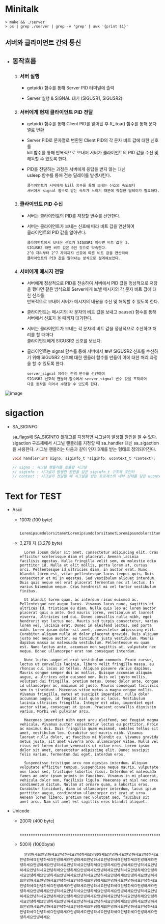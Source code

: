 # Minitalk

	> make && ./server
	> ps | grep ./server | grep -v 'grep' | awk '{print $1}'

## 서버와 클라이언트 간의 통신

- ## 동작흐름 
	1. ### 서버 실행
		-	getpid() 함수를 통해 Server PID 터미널에 출력  

		-	Server 실행 & SIGNAL 대기 (SIGUSR1, SIGUSR2)

	2. ### 서버에게 현재 클라이언트 PID 전달
		-	getpid() 함수를 통해 Client PID를 얻어낸 후 
			ft_itoa() 함수를 통해 문자열로 변환
		
		-	Server PID로 문자열로 변환된 Client PID의 각 문자 비트 값에 대한 신호를   
			kill 함수를 통해 반복적으로 보내어 서버가 클라이언트의 PID 값을 수신 및 해독할 수 있도록 한다.   

		-	PID를 전달하는 과정은 서버에게 응답을 받지 않는 대신  
			usleep 함수를 통해 전송 딜레이를 발생시킨다.
		
				클라이언트가 서버에게 kill 함수를 통해 보내는 신호의 속도보다 
				서버에서 signal 함수로 받는 속도가 느리기 때문에 적절한 딜레이가 필요하다. 

	3. ### 클라이언트 PID 수신
		-	서버는 클라이언트의 PID를 저장할 변수를 선언한다.

		-	서버는 클라이언트가 보내는 신호에 따라 비트 값을 연산하여  
			클라이언트의 PID 값을 알아낸다.

				클라이언트에서 보내온 신호가 SIGUSR1 이라면 비트 값은 1.
				SIGUSR2 라면 비트 값은 0인 것으로 약속한다.
				2^0 자리부터 2^7 자리까지 신호에 따른 비트 값을 연산하여
				클라이언트의 PID 값을 알아내는 방식으로 설계해보았다.

	2. ### 서버에게 메시지 전달 
		-	서버에게 정상적으로 PID를 전송하여 서버에서 PID 값을 정상적으로 저장을 했다면 
			같은 방식으로 Server에게 보낼 메시지의 각 문자 비트 값에 대한 신호를  
			반복적으로 보내어 서버가 메시지의 내용을 수신 및 해독할 수 있도록 한다.   

		-	클라이언트는 메시지의 각 문자의 비트 값을 보내고 pause() 함수를 통해 
			서버에서 신호가 올 때까지 대기한다.

		-	서버는 클라이언트가 보내는 각 문자의 비트 값을 정상적으로 수신하고 처리를 할 때마다   
			클라이언트에게 SIGUSR2 신호를 보낸다.

		-	클라이언트는 signal 함수를 통해 서버에서 보낸 SIGUSR2 신호를 수신하기 위해
			SIGUSR2 신호에 대한 핸들러 함수를 만들어 이에 대한 처리 과정을 할 수 있도록 한다.

				server_signal 이라는 전역 변수를 선언하여
				SIGUSR2 신호의 핸들러 함수에서 server_signal 변수 값을 조작하며
				다음 동작을 이어서 수행할 수 있도록 한다.

![image](https://user-images.githubusercontent.com/57256332/125564893-334c265e-b30b-4b9c-9b33-2418fef16f80.png)

# sigaction

- SA_SIGINFO

	sa_flags에 SA_SIGINFO 플래그를 지정하면 시그널이 발생할 원인을 알 수 있다.
	sigaction 구조체에서 시그널 핸들러를 지정할 때 sa_handler 대신 sa_sigaction을 사용한다.
	시그널 핸들러는 다음과 같이 인자 3개를 받는 형태로 정의되어진다.

	```c
	void handler(int signo, siginfo_t *siginfo, ucontext_t *context);

	// signo : 시그널 핸들러를 호출할 시그널
	// siginfo : 시그널이 발생한 원인을 담은 siginfo_t 구조체 포인터
	// context : 시그널이 전달될 때 시그널을 받는 프로세스의 내부 상태를 담은 ucontext_t 구조체 포인터
	```
# Text for TEST

- Ascii

	- 100자 (100 byte)

			LoremipsumdolorsitametLoremipsumdolorsitametLoremipsumdolorsitametLoremipsumdolorsitametLoremipsumdo

	- 3,278 자 (3,278 byte)

			Lorem ipsum dolor sit amet, consectetur adipiscing elit. Cras efficitur scelerisque diam et placerat. Aenean lacinia facilisis egestas. Nulla fringilla velit sem, eu molestie odio porttitor id. Nulla et elit mollis, porta lorem at, cursus orci. Pellentesque id ultricies diam, in auctor erat. Nunc blandit lorem est, vitae pellentesque lacus tempus quis. Duis consectetur et mi in egestas. Sed vestibulum aliquet interdum. Duis quis neque vel erat placerat fermentum nec at lectus. In varius bibendum neque. Cras hendrerit mi vel tortor vestibulum finibus.

			Ut blandit lorem quam, ac interdum risus euismod ac. Pellentesque nec augue lacus. Vivamus lacus nunc, sagittis et ultrices id, tristique eu diam. Nulla quis leo ac lorem auctor placerat quis a ante. Sed mauris lorem, vestibulum ut laoreet viverra, ultricies sed dui. Donec convallis nulla nibh, eget hendrerit est luctus nec. Mauris sed turpis consectetur, varius lorem vel, lacinia erat. Donec in eleifend lectus, sed porta nibh. Lorem ipsum dolor sit amet, consectetur adipiscing elit. Curabitur aliquam nulla at dolor placerat gravida. Duis aliquam justo nec neque auctor, eu tincidunt justo vestibulum. Mauris dapibus massa ac malesuada vestibulum. Pellentesque eu quam est. Nunc lectus ante, accumsan non sagittis at, vulputate nec neque. Donec ullamcorper erat non consequat interdum.

			Nunc luctus augue et erat vestibulum commodo. Proin cursus, lectus ut convallis lacinia, libero velit fringilla massa, eu rhoncus dui lacus id tellus. Aliquam posuere varius dapibus. Mauris congue semper dui ac mollis. Quisque accumsan aliquam augue, a ultrices odio euismod non. Duis vel justo mollis, volutpat dui fringilla, pretium metus. Donec dolor ante, congue id ullamcorper ac, maximus id justo. Mauris consequat facilisis sem in tincidunt. Maecenas vitae metus a magna congue mollis. Vivamus fringilla, metus et suscipit imperdiet, nulla dolor accumsan augue, id feugiat nisl quam ac lacus. Vestibulum lacinia ultricies fringilla. Integer est odio, imperdiet eget auctor vitae, consequat et ipsum. Praesent convallis dignissim varius. Morbi vel pulvinar arcu.

			Maecenas imperdiet nibh eget arcu eleifend, sed feugiat magna vehicula. Vivamus auctor consectetur lectus eu porttitor. Proin ac maximus dui. Duis fringilla quam euismod, sodales tellus sit amet, vestibulum leo. Curabitur sed mauris nibh. Vivamus laoreet nulla dolor, at faucibus mi blandit eu. Vivamus gravida metus justo, sit amet viverra arcu ullamcorper vitae. Nulla vel risus vel lorem dictum venenatis ut vitae eros. Lorem ipsum dolor sit amet, consectetur adipiscing elit. Donec suscipit felis varius, fermentum dui eget, interdum eros.

			Suspendisse tristique arcu non egestas interdum. Aliquam vulputate efficitur tempus. Suspendisse neque mauris, vulputate non lacus sed, tristique lobortis risus. Interdum et malesuada fames ac ante ipsum primis in faucibus. Vivamus in mi placerat, vehicula dolor non, facilisis ligula. Maecenas at nisl nec arcu condimentum dictum. Nullam at ornare quam, a lobortis eros. Curabitur tincidunt, diam id ullamcorper interdum, lacus ipsum porttitor augue, condimentum ullamcorper est erat ut urna. Aenean lorem libero, pretium nec volutpat sed, faucibus sit amet arcu. Nam sit amet est sagittis eros blandit aliquet.

- Unicode

	- 200자 (400 byte)
		
			★★★★★★★★★★★★★★★★★★★★★★★★★★★★★★★★★★★★★★★★★★★★★★★★★★★★★★★★★★★★★★★★★★★★★★★★★★★★★★★★★★★★★★★★★★★★★★★★★★★★★★★★★★★★★★★★★★★★★★★★★★★★★★★★★★★★★★★★★★★★★★★★★★★★★★★★★★★★★★★★★★★★★★★★★★★★★★★★★★★★★★★★★★★★★★★★★★★★★★★★

	- 500자 (1000byte)
			
			안녕하세요안녕하세요안녕하세요안녕하세요안녕하세요안녕하세요안녕하세요안녕하세요안녕하세요안녕하세요안녕하세요안녕하세요안녕하세요안녕하세요안녕하세요안녕하세요안녕하세요안녕하세요안녕하세요안녕하세요안녕하세요안녕하세요안녕하세요안녕하세요안녕하세요안녕하세요안녕하세요안녕하세요안녕하세요안녕하세요안녕하세요안녕하세요안녕하세요안녕하세요안녕하세요안녕하세요안녕하세요안녕하세요안녕하세요안녕하세요안녕하세요안녕하세요안녕하세요안녕하세요안녕하세요안녕하세요안녕하세요안녕하세요안녕하세요안녕하세요안녕하세요안녕하세요안녕하세요안녕하세요안녕하세요안녕하세요안녕하세요안녕하세요안녕하세요안녕하세요안녕하세요안녕하세요안녕하세요안녕하세요안녕하세요안녕하세요안녕하세요안녕하세요안녕하세요안녕하세요안녕하세요안녕하세요안녕하세요안녕하세요안녕하세요안녕하세요안녕하세요안녕하세요안녕하세요안녕하세요안녕하세요안녕하세요안녕하세요안녕하세요안녕하세요안녕하세요안녕하세요안녕하세요안녕하세요안녕하세요안녕하세요안녕하세요안녕하세요안녕하세요안녕하세요안녕하세요안녕하세요안녕하세요안녕하세요안녕하세요
